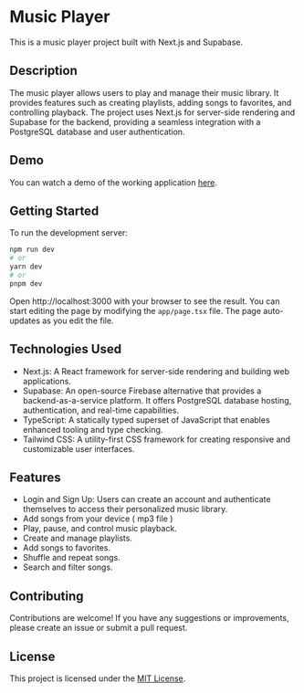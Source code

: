 # Music Player

This is a music player project built with Next.js and Supabase.

## Description

The music player allows users to play and manage their music library. It provides features such as creating playlists, adding songs to favorites, and controlling playback. The project uses Next.js for server-side rendering and Supabase for the backend, providing a seamless integration with a PostgreSQL database and user authentication.

## Demo

You can watch a demo of the working application [here](https://drive.google.com/file/d/1hf0fe4M1vmsw7RbyZGuQs44OfO5o10Ep/view?usp=sharing).

## Getting Started

To run the development server:

```bash
npm run dev
# or
yarn dev
# or
pnpm dev
```

Open http://localhost:3000 with your browser to see the result. You can start editing the page by modifying the `app/page.tsx` file. The page auto-updates as you edit the file.

## Technologies Used

- Next.js: A React framework for server-side rendering and building web applications.
- Supabase: An open-source Firebase alternative that provides a backend-as-a-service platform. It offers PostgreSQL database hosting, authentication, and real-time capabilities.
- TypeScript: A statically typed superset of JavaScript that enables enhanced tooling and type checking.
- Tailwind CSS: A utility-first CSS framework for creating responsive and customizable user interfaces.

## Features

- Login and Sign Up: Users can create an account and authenticate themselves to access their personalized music library.
- Add songs from your device ( mp3 file )
- Play, pause, and control music playback.
- Create and manage playlists.
- Add songs to favorites.
- Shuffle and repeat songs.
- Search and filter songs.

## Contributing

Contributions are welcome! If you have any suggestions or improvements, please create an issue or submit a pull request.

## License

This project is licensed under the [MIT License](LICENSE).
